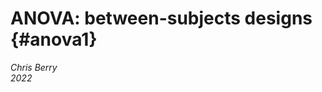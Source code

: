 # ANOVA: between-subjects designs {#anova1}

*Chris Berry*
\
*2022*



<!--
commented text

<style>
div.exercise { background-color:#e6f0ff; border-radius: 5px; padding: 20px;}
</style>

<style>
div.tip { background-color:#D5F5E3; border-radius: 5px; padding: 20px;}
</style>


## Overview

\

* **Slides** from the lecture part of the session: [Download](slides/PSYC753_L3_ANOVA_1.pptx)

\


So far we have used regression where both the outcome and predictor are _continuous variables_.

When all the _predictor variables_ in a regression are categorical, the analysis is called **ANOVA**, which stands for Analysis Of VAriance. 

Here we consider two types of ANOVA for between-subjects designs: one-way ANOVA and two-way ANOVA. We will consider other types in future sessions (e.g., for within-subjects/repeated measures designs).


## One-way between subjects ANOVA

:::{.tip}
**A one-way between subjects ANOVA** is used to compare the scores from a dependent variable across different groups of individuals. For example, do **mood** scores differ between three groups of individuals, where each group undergoes a different type of therapy as treatment? 
:::

\

  * **one-way** means that there is one independent variable, for example, _type of therapy_. 
  * Independent variables are also called **factors** in ANOVA. 
  * A factor is made up of different **levels**. _Type of therapy_ could have three levels: CBT (Cognitive Behavioural Therapy), EMDR (Eye Movement Desensitisation and Reprocessing), and Control.
  * **between subjects** means that a different group of participants gives us mood scores for each level of the independent variable. For example, if type of therapy is manipulated between-subjects, one group receives CBT, another group receives EMDR, and another group are the control group. Each participant provides exactly one score.





### Worked Example

What is the effect of viewing pictures of different aesthetic value on a person's mood? To investigate, Meidenbauer et al. (2020) showed three groups of participants pictures of urban environments that were either very low in aesthetic value (_n_ = 102), low in aesthetic value (_n_ = 100), or high (_n_ = 104). Participants' change in State Trait Anxiety Inventory (STAI: a measure of negative symptoms such as upset, tense, worried) as a result of viewing the pictures was measured.

:::{.exercise}

Design check.

* What is the independent variable (or _factor_) in this design? <select class='webex-select'><option value='blank'></option><option value=''>change in STAI score</option><option value='answer'>aesthetic appeal of the pictures</option></select>

* How many levels does the factor have? <select class='webex-select'><option value='blank'></option><option value=''>1</option><option value=''>2</option><option value='answer'>3</option><option value=''>4</option></select>

* What is the dependent variable? <select class='webex-select'><option value='blank'></option><option value=''>VeryLow, Low, High</option><option value='answer'>change in STAI score</option><option value=''>aesthetic appeal of images</option></select>

* What is the nature of the independent variable? <select class='webex-select'><option value='blank'></option><option value='answer'>categorical</option><option value=''>continuous</option></select>

* Is the independent variable manipulated within- or between-subjects?
<select class='webex-select'><option value='blank'></option><option value='answer'>between-subjects</option><option value=''>within-subjects</option></select>

:::

\

#### Read in the data

Read in the data at the link below and store in `affect_data`. Preview the data using `head()`.

  https://raw.githubusercontent.com/chrisjberry/Teaching/master/3_affect.csv

(Note. The data in are taken from the Urban condition of Meidenbauer et al. (2020, Experiment 1). The data are publicly available through the links in their article. The variable names have been changed here for clarity.)



```r
# Read in the data
affect_data <- read_csv('https://raw.githubusercontent.com/chrisjberry/Teaching/master/3_affect.csv')

# look at the first 6 rows
affect_data %>% head()
```
Information about the variables in `affect_data`:

* `ppt`: the participant number
* `group`: the aesthetic value group, with levels `VeryLow`, `Low` and `High`
* `score`: the change in STAI score. Higher scores indicate _fewer_ negative symptoms after viewing the images (i.e., improvement in mood).
* `age`: age in years 
* `gender`: 1 = male, 2 = female.

\
Notice that the `group` column is by default read into R as a _character variable_ (that's what the label `<chr>` means in the output). This is because the levels of `group` have been recorded in the dataset as words e.g., "VeryLow".

\

#### Convert the independent variable to a factor

To enable us to use the `group` column in an ANOVA, we need to tell R that `group` is a _factor_. Use `mutate()` and `factor()` to convert `group` to a factor.


```r
# use mutate() to convert the group variable to a factor
# store the changes back in affect_data 
# (i.e., overwrite what's already in affect_data)

affect_data <-
  affect_data %>% 
  mutate(group = factor(group))
```


<div class='webex-solution'><button>Remember</button>


`mutate()` can be used to change variables or create new ones.

\

The code `mutate(group = factor(group))` means: 

* `group = `: create a variable called `group`. Because `group` already exists in `affect_data` it will be overwritten.
* `factor(group)`: convert the `group` variable to a factor.


</div>




<div class='webex-solution'><button>Tip</button>


If we'd have used:

`factor(group, levels = c("VeryLow","Low","High"))`

instead of 

`factor(group)`

this would mean that the levels of `group` will additionally be ordered according to the order in `levels`.

This can be useful when plotting the data.


</div>



Check that the variable label for `group` has now changed from `<chr>` to `<fct>` (i.e., a factor) by looking at the dataset again.

```r
affect_data
```



\

#### n of each group

Use `group_by()` and `count()` to obtain the number of participants in each group:


```r
# use group_by() to group the data by 'group' column, 
# then count number of rows in each group with count()

affect_data %>% 
  group_by(group) %>% 
  count()
```
* How many participants were there in the `VeryLow` aesthetic value group? <input class='webex-solveme nospaces' size='3' data-answer='["102"]'/>
* How many participants were there in the `Low` aesthetic value group? <input class='webex-solveme nospaces' size='3' data-answer='["100"]'/>
* How many participants were there in the `High` aesthetic value group? <input class='webex-solveme nospaces' size='3' data-answer='["104"]'/>

\

#### Visualise the data

The way the data are distributed in each group can be inspected with histograms or density plots.


```r
# Histogram of scores in each group 
# Use facet_wrap(~group) to create a separate
# panel for each group

affect_data %>% 
  ggplot(aes(score)) +
  geom_histogram() + 
  facet_wrap(~group)
```

<div class="figure" style="text-align: center">
<img src="03_anova_between_subjects_files/figure-html/unnamed-chunk-6-1.png" alt="Histogram of scores in each aesthetic value group" width="75%" />
<p class="caption">(\#fig:unnamed-chunk-6)Histogram of scores in each aesthetic value group</p>
</div>


<div class='webex-solution'><button>Tip</button>


To produce density plots, swap `geom_histogram()` with `geom_density()`.


</div>



<div class='webex-solution'><button>Comments on the histograms</button>

The spread of scores in each group appears relatively similar, suggesting the assumption of homogeneity of variance in ANOVA, may be met. The distributions are reasonably symmetrical, and, aside from the very high number of 0 scores in each group (indicative of zero change in STAI score in a large number of individuals), the data appear approximately normally distributed. In practice, ANOVA is considered reasonably robust against violations of the test's assumptions (see e.g., Glass et al. 1972, Schmider et al., 2010).

</div>


\

#### Plot the means

Visualise the data further by obtaining a plot of the mean score in each group.

The package `ggpubr` can produce high quality plots with ease. Using `ggerrorplot()` in `ggpubr`:


```r
# load the ggpubr package
library(ggpubr)

# plot the mean of each group 
# specify desc_stat = "mean_se" to 
# add error bars representing the standard error 
affect_data %>% 
  ggerrorplot(x = "group" , y = "score", desc_stat = "mean_se") +
  xlab("Aesthetic value group") 
```

<div class="figure" style="text-align: center">
<img src="03_anova_between_subjects_files/figure-html/unnamed-chunk-7-1.png" alt="Mean change in STAI score across aesthetic value groups (error bars indicate SE)" width="75%" />
<p class="caption">(\#fig:unnamed-chunk-7)Mean change in STAI score across aesthetic value groups (error bars indicate SE)</p>
</div>

<div class='webex-solution'><button>Developing the plot</button>

As with plots generated in `ggplot()`, the figure can be enhanced by adding further code, e.g., try adding the line:

`+ ylab("Change in STAI (negative symptoms)"`

\

`ggpubr` uses `ggplot()` to make graphs, so the plot could, in theory, be built from scratch using techniques you've covered earlier in the course.

\

Other types of plot are available, see e.g.:

Errorplots: `?ggerrorplot()`
Boxplots: `?ggboxplot()`
Violin plots: `?ggviolin()`

I encourage you to play around to find effective ways to visualise your data!

To see more types of plot: `help(package = ggpubr)`


</div>



From inspection of the plot of the means:

* Which aesthetic value group has the greatest improvement in STAI score? <select class='webex-select'><option value='blank'></option><option value='answer'>High</option><option value=''>Low</option><option value=''>VeryLow</option></select>
* Which aesthetic value group has the lowest improvement in STAI score? <select class='webex-select'><option value='blank'></option><option value=''>High</option><option value=''>Low</option><option value='answer'>VeryLow</option></select>
* Did STAI scores appear to worsen (i.e., be below zero) in any group as a result of viewing the images? <select class='webex-select'><option value='blank'></option><option value=''>High group</option><option value=''>Low group</option><option value='answer'>VeryLow group</option></select>

\

#### Descriptives: Mean and SE of each group

Use `summarise()` to obtain the mean (M) in each group:


```r
affect_data %>% 
  group_by(group) %>% 
  summarise(M = mean(score))
```
The standard error of the mean is $SD / \sqrt{n}$. We can therefore obtain the standard error of the mean for each group as follows:


```r
affect_data %>% 
  group_by(group) %>% 
  summarise(SE = sd(score) / sqrt( n() ))
```

<div class='webex-solution'><button>Tip</button>


To show the mean and SE in the same output:


```r
affect_data %>% 
  group_by(group) %>% 
  summarise( M = mean(score), 
             SE = sd(score) / sqrt( n() ) )
```


</div>


\


#### One-way between subjects ANOVA

:::{.tip}

A Bayes Factor can be obtained for the ANOVA model. It is the BF for a model of `score` on the basis of `group` (i.e., `score ~ group`). This will tell us how much more likely the model (with different three groups) is than an intercept-only model (where all the scores are treated as coming from one large group). That is, it will tell us whether we have evidence for an effect of aesthetic appeal on the STAI scores.

:::

\

To obtain the BF for the ANOVA model, use `lmBF()` or `anovaBF()`:


```r
# obtain the BF for the ANOVA model with lmBF()
lmBF(score ~ group, data = data.frame(affect_data))
```

```
## Bayes factor analysis
## --------------
## [1] group : 66.65842 ±0.04%
## 
## Against denominator:
##   Intercept only 
## ---
## Bayes factor type: BFlinearModel, JZS
```

The Bayes Factor for the model is equal to BF = <input class='webex-solveme nospaces' size='5' data-answer='["66.66"]'/>. This indicates that the data are over <input class='webex-solveme nospaces' size='11' data-answer='["six","sixty","six hundred"]'/> times more likely than an intercept-only model. There is therefore substantial evidence for an effect of the aesthetic value of urban images on changes in STAI scores.

\

`anovaBF()` can be used in place of `lmBF()` to produce exactly the same result:


```r
anovaBF(score ~ group, data = data.frame(affect_data))
```

### R^2^

:::{.tip}
R^2^ can be reported for ANOVA models as a measure of _effect size_. As with simple and multiple regression, R^2^ represents the proportion of variance explained by the model. In ANOVA, our model is that the scores come from distinct groups of individuals (three groups in our example) with different means.
:::

\

To obtain R^2^, first use `lm()` to specify the model, then use `glance()` from the `broom` package:


```r
# specify and store the anova
anova_1 <- lm(score ~ group, data = affect_data)

# make sure broom package is loaded, then
# use glance() with anova_1 
glance(anova_1)
```

<div class="kable-table">

| r.squared| adj.r.squared|  sigma| statistic|   p.value| df|    logLik|      AIC|      BIC| deviance| df.residual| nobs|
|---------:|-------------:|------:|---------:|---------:|--:|---------:|--------:|--------:|--------:|-----------:|----:|
| 0.0523547|     0.0460996| 0.4743|  8.369943| 0.0002896|  2| -204.4377| 416.8754| 431.7697| 68.16302|         303|  306|

</div>
R^2^ (adjusted) = 4.61%, meaning that 4.61% of the variance in the change in STAI scores is explained by affect value.


### Pairwise Comparisons

The BF (66.66) tells us that there's evidence that the means of the three groups differ from one another, but not which groups differ from which. 

With three groups, there are three possible pairwise comparisons that can be made:

* `VeryLow` vs. `Low`
* `VeryLow` vs. `High` 
* `Low` vs. `High`

Use `ttestBF()` to perform a Bayesian _t_-test to compare scores from two groups.


```
## Bayes factor analysis
## --------------
## [1] Alt., r=0.707 : 10.25237 ±0%
## 
## Against denominator:
##   Null, mu1-mu2 = 0 
## ---
## Bayes factor type: BFindepSample, JZS
## 
## Bayes factor analysis
## --------------
## [1] Alt., r=0.707 : 55.43484 ±0%
## 
## Against denominator:
##   Null, mu1-mu2 = 0 
## ---
## Bayes factor type: BFindepSample, JZS
## 
## Bayes factor analysis
## --------------
## [1] Alt., r=0.707 : 0.1774611 ±0%
## 
## Against denominator:
##   Null, mu1-mu2 = 0 
## ---
## Bayes factor type: BFindepSample, JZS
```

* BF for comparison of `VeryLow` vs. `Low` group = <input class='webex-solveme nospaces' size='5' data-answer='["10.25"]'/>
* BF for comparison of `VeryLow` vs. `High` group = <input class='webex-solveme nospaces' size='5' data-answer='["55.43"]'/>
* BF for comparison of `Low` vs. `High` group = <input class='webex-solveme nospaces' size='4' data-answer='["0.18"]'/>

**Interpretation:** The scores in the `VeryLow` group were lower than those of the `Low` (BF = 10.25) and `High` groups (BF = 55.43), but scores in the `Low` and `High` groups did not differ (BF = 0.18). This indicates that STAI scores were lower (i.e., there were more negative symptoms) after viewing images that were very low in aesthetic value, compared to images that were low or high in aesthetic value. Viewing pictures that were low or high in aesthetic value resulted in similar changes in STAI scores.


\

\

## Two-way between-subjects ANOVA

:::{.tip}
In a **two-way ANOVA**, there are _two_ categorical independent variables or factors. 

When there are multiple factors, the ANOVA is referred to as _factorial_ ANOVA. 

For example, if the design has two factors, and each factor has two levels, then we refer to the design as a 2 x 2 factorial design. The first number (2) denotes the number of levels of the first factor. The second number (2) denotes the number of levels of the second factor. If, instead, the second factor had three levels, we'd say we have a 2 x 3 factorial design.

:::

### Worked example

What is the role of resilience in the distress experienced from childhood adversities? Beutel et al. (2017) analysed the distress scores from individuals who were either low or high in trait resilience and had experienced either low or high levels of childhood adversity.

\

:::{.exercise}

Design check.

* What is the first independent variable (or _factor_) that is mentioned in this design? <select class='webex-select'><option value='blank'></option><option value=''>distress score</option><option value=''>childhood adversity</option><option value='answer'>trait resilience</option></select>

* How many levels does the first factor have? <select class='webex-select'><option value='blank'></option><option value=''>1</option><option value='answer'>2</option><option value=''>3</option><option value=''>4</option></select>

* What is the second independent variable (or _factor_)? <select class='webex-select'><option value='blank'></option><option value=''>distress score</option><option value='answer'>childhood adversity</option><option value=''>trait resilience</option></select>

* How many levels does the second factor have? <select class='webex-select'><option value='blank'></option><option value=''>1</option><option value='answer'>2</option><option value=''>3</option><option value=''>4</option></select>

* What is the dependent variable? <select class='webex-select'><option value='blank'></option><option value='answer'>distress score</option><option value=''>childhood adversity</option><option value=''>trait resilience</option></select>

* What is the nature of the independent variables? <select class='webex-select'><option value='blank'></option><option value='answer'>categorical</option><option value=''>continuous</option></select>

* What type of design is this? <select class='webex-select'><option value='blank'></option><option value=''>2 x 2 x 2 between subjects factorial design</option><option value=''>2 x 3 between subjects factorial design</option><option value='answer'>2 x 2 between subjects factorial design</option><option value=''>correlational design</option></select>

:::



#### Read in the data

Read in the data at the link below and store in `resilience_data`:

https://raw.githubusercontent.com/chrisjberry/Teaching/master/3_resilience_data.csv


<div class="kable-table">

| distress|resilience |adversity | sex| partnership| education| income| unemployed|
|--------:|:----------|:---------|---:|-----------:|---------:|------:|----------:|
|        0|high       |low       |   1|           1|         2|      2|          0|
|        1|low        |low       |   1|           1|         1|      2|          0|
|        0|high       |low       |   1|           2|         1|      1|          0|
|        0|high       |low       |   1|           1|         1|      2|          0|
|        1|low        |low       |   1|           2|         2|      2|          0|
|        1|high       |low       |   1|           1|         1|      2|          0|

</div>

* `distress` contains the distress scores. Higher scores indicate greater levels of distress.
* `resilience` labels the participant's childhood adversity group ( _low_ or _high_)
* `adversity` labels the participant's trait resilience group ( _low_ or _high_)

(Note. The data are publicly available, but I've preprocessed the data and have changed some of the variable names for clarity.)

\

#### Convert the independent variables to factors

To enable the factors to be used as such in an ANOVA, we need to convert them to factors using `factor()`:




#### n in each group

Obtain the number of participants in each group:


```r
# count the number of rows in the dataset, 
# but group_by both resilience AND adversity
resilience_data %>% 
  group_by(resilience, adversity) %>% 
  count()
```

<div class="kable-table">

|resilience |adversity |    n|
|:----------|:---------|----:|
|high       |high      |  106|
|high       |low       |  997|
|low        |high      |  284|
|low        |low       | 1050|

</div>

In a between-subjects factorial design, participants are assigned to groups by crossing the levels of one variable with those of the second variable. Thus, each row labels the level of resilience and level of adversity for that group.

* The number of participants in the high resilience, high adversity group is <input class='webex-solveme nospaces' size='3' data-answer='["106"]'/>
* The number of participants in the high resilience, low adversity group is <input class='webex-solveme nospaces' size='3' data-answer='["997"]'/>
* The number of participants in the low resilience, high adversity group is <input class='webex-solveme nospaces' size='3' data-answer='["284"]'/>
* The number of participants in the low resilience, low adversity group is <input class='webex-solveme nospaces' size='4' data-answer='["1050"]'/>

\


#### Visualise the data

The way the data are distributed in each group can be inspected with histograms or density plots.


```r
# Use `facet_wrap(~resilience*adversity)`
# to plot scores for all combinations of 
# resilience and adversity levels

resilience_data %>% 
  ggplot(aes(distress)) + 
  geom_density() +
  facet_wrap(~resilience*adversity)
```

<div class="figure" style="text-align: center">
<img src="03_anova_between_subjects_files/figure-html/unnamed-chunk-18-1.png" alt="TRUE" width="100%" />
<p class="caption">(\#fig:unnamed-chunk-18)TRUE</p>
</div>
**Interpretation:** The data in each group appear positively skewed - the tail of the distribution goes towards the right (i.e., towards more positive values of distress). Beutel et al. (2017) took no further action and analysed the scores as they were.

#### Plot the means

Use `ggbarplot()` in the `ggpubr` package:


```r
library(ggpubr)

# plot the mean of each group
# use 'add = "mean_se" to add SE error bars
# use 'position = position_dodge()' so that groups are not stacked

resilience_data %>% 
  ggbarplot(x = "resilience", y = "distress", color = "adversity", 
            add = "mean_se", position = position_dodge() ) +
  xlab("Resilience") +
  ylab("Distress") 
```

<div class="figure" style="text-align: center">
<img src="03_anova_between_subjects_files/figure-html/unnamed-chunk-19-1.png" alt="Distress scores as a fucntion of adversity and resilience" width="75%" />
<p class="caption">(\#fig:unnamed-chunk-19)Distress scores as a fucntion of adversity and resilience</p>
</div>

:::{.tip}

A two-way design looks at three things:

* **The main effect of factor 1**: overall, do scores differ according to the levels of factor 1?
* **The main effect of factor 2**: overall, do scores differ according to the levels of factor 2?
* **The interaction between factors**: is the effect of one factor different at each level of the other factor?

\

* **The main effect of resilience:** Overall, distress scores in the high resilience groups appear to be <select class='webex-select'><option value='blank'></option><option value='answer'>lower than</option><option value=''>about the same as</option><option value=''>higher than</option></select> those in the low resilience groups.
* **The main effect of distress**: Overall, distress scores in the low adversity groups appear to be <select class='webex-select'><option value='blank'></option><option value=''>lower than</option><option value=''>about the same as</option><option value='answer'>higher than</option></select> those in the high adversity groups.
* **The interaction between resilience and distress**: When trait resilience is lower, the effect of adversity on distress appears to be <select class='webex-select'><option value='blank'></option><option value=''>lower</option><option value=''>similar</option><option value='answer'>greater</option></select>. (Hint: the effect of adversity is indicated by the difference in height between the red and blue bars.)
:::

\


#### Two-way ANOVA: Bayes Factors

:::{.tip}

Use `anovaBF()` to obtain Bayes Factors corresponding to the main effect of factor 1, factor 2, and the interaction between factor 1 and factor 2. The Bayes Factors tell us whether we have evidence for each of these things. 

To specify the two-way ANOVA in `anovaBF()`, use `dependent_variable ~ factor1 * factor2` to specify the ANOVA model.

:::

For the data:

```r
# Obtain the Bayes Factor for the ANOVA model
anova2x2_BF <- anovaBF( distress ~ resilience * adversity, data = data.frame(resilience_data) )

# look at the output
anova2x2_BF
```

```
## Bayes factor analysis
## --------------
## [1] resilience                                    : 1.822053e+27 ±0%
## [2] adversity                                     : 7.870878e+25 ±0%
## [3] resilience + adversity                        : 3.339074e+46 ±2.16%
## [4] resilience + adversity + resilience:adversity : 3.130195e+49 ±2.06%
## 
## Against denominator:
##   Intercept only 
## ---
## Bayes factor type: BFlinearModel, JZS
```

<div class='webex-solution'><button>What does e+27 mean?</button>

<a href="https://chrisjberry.github.io/datafluencyCB/faqs#e-meaning" target="_blank">FAQ</a>

</div>


The output returns 

* `[1] resilience` is the BF for the main effect of resilience. BF = <input class='webex-solveme nospaces' size='4' data-answer='["1.82"]'/> x 10^27^
* `[2] adversity` is the BF for the main effect of adversity.   BF = <input class='webex-solveme nospaces' size='4' data-answer='["7.87"]'/> x 10^25^

The BF for the resilience adversity interaction is not given directly. Instead, we must **UP TO HERE CHRIS**
* `[3] resilience + adversity`                        : 3.415158e+46 ±0.77%
* `[4] resilience + adversity + resilience:adversity` : 3.28632e+49  ±1.02%





```r
anova2x2 <- lm(distress ~ resilience * adversity, data = resilience_data)

glance(anova2x2)



# main effect resilience
anova2x2_BF[1]

# main effect adversity
anova2x2_BF[2]

# interaction 
anova2x2_BF[4] / anova2x2_BF[3]


#frequentist
#resilience_data<-
#  resilience_data %>% mutate(id = c(1:n())) %>% 
#  mutate(id=factor(id))

#anova2way <- afex::aov_ez(id=c("id"),
#                          dv=c("distress"),
#                          between=c("resilience","adversity"), # two factors
#                          data=resilience_data)
```

<div class="kable-table">

| r.squared| adj.r.squared|    sigma| statistic| p.value| df|    logLik|      AIC|      BIC| deviance| df.residual| nobs|
|---------:|-------------:|--------:|---------:|-------:|--:|---------:|--------:|--------:|--------:|-----------:|----:|
| 0.0963021|     0.0951878| 2.142569|  86.42379|       0|  3| -5312.959| 10635.92| 10664.91| 11168.93|        2433| 2437|

</div>

```
## Bayes factor analysis
## --------------
## [1] resilience : 1.822053e+27 ±0%
## 
## Against denominator:
##   Intercept only 
## ---
## Bayes factor type: BFlinearModel, JZS
## 
## Bayes factor analysis
## --------------
## [1] adversity : 7.870878e+25 ±0%
## 
## Against denominator:
##   Intercept only 
## ---
## Bayes factor type: BFlinearModel, JZS
## 
## Bayes factor analysis
## --------------
## [1] resilience + adversity + resilience:adversity : 937.444 ±2.98%
## 
## Against denominator:
##   distress ~ resilience + adversity 
## ---
## Bayes factor type: BFlinearModel, JZS
```


#### Interaction

The concept of an interaction...

## Exercises

:::{.exercise}
one-way
:::


:::{.exercise}
Two-way ANOVA with `affect_data` data


```r
lm(score ~ group * gender, data = affect_data)
```

```
## 
## Call:
## lm(formula = score ~ group * gender, data = affect_data)
## 
## Coefficients:
##         (Intercept)             groupLow         groupVeryLow  
##             0.19674             -0.10646             -0.37008  
##              gender      groupLow:gender  groupVeryLow:gender  
##            -0.05599              0.04698              0.07745
```


:::

### Further



\

## References
Beutel M.E., Tibubos A.N., Klein E.M., Schmutzer G., Reiner I., Kocalevent R-D., et al. (2017) Childhood adversities and distress - The role of resilience in a representative sample. PLoS ONE _12_(3): e0173826. https://doi.org/10.1371/journal.pone.0173826

Glass G.V., Peckham P.D., Sanders J.R. (1972). Consequences of failure to meet assumptions underlying the fixed effects analyses of variance and covariance. Review of Educational Research. 42:237–288. https://doi.org/10.3102%2F00346543042003237

Meidenbauer, K. L., Stenfors, C. U., Bratman, G. N., Gross, J. J., Schertz, K. E., Choe, K. W., & Berman, M. G. (2020). The affective benefits of nature exposure: What's nature got to do with it?. Journal of Environmental Psychology, 72, 101498. https://doi.org/10.1016/j.jenvp.2020.101498

Schmider E., Ziegler M., Danay E., Beyer L., Bühner M. (2010). Is it really robust? Methodology. 6:147–151. doi: 10.1027/1614-2241/a000016


commented text
--> 


